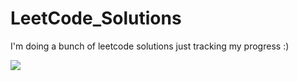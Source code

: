 # LeetCode_Solutions

I'm doing a bunch of leetcode solutions just tracking my progress :)

![](https://giphy.com/gifs/coding-zOvBKUUEERdNm)
